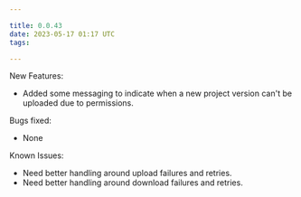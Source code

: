 ```yaml
---

title: 0.0.43
date: 2023-05-17 01:17 UTC
tags: 

---
```


New Features:

* Added some messaging to indicate when a new project version can't be uploaded due to permissions.

Bugs fixed:

* None

Known Issues:

* Need better handling around upload failures and retries.
* Need better handling around download failures and retries.




